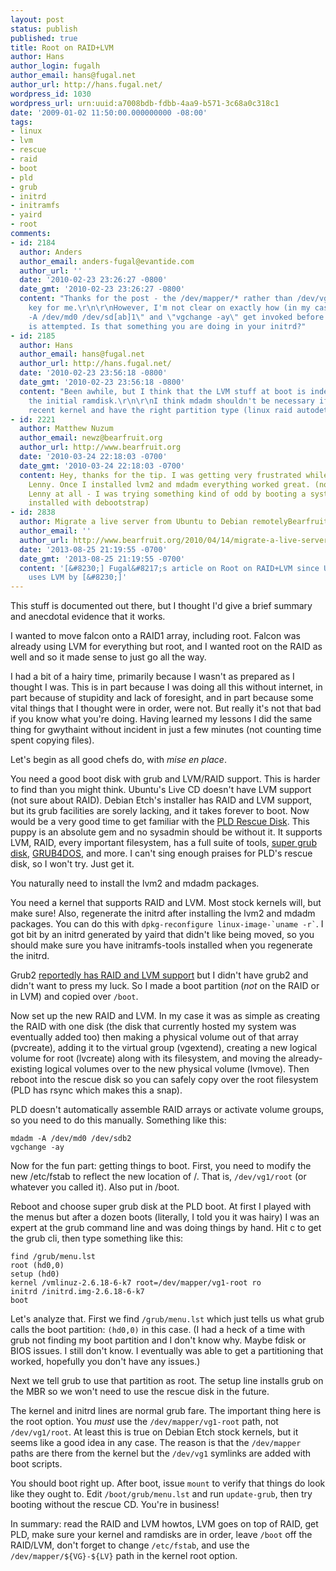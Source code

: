```yaml
---
layout: post
status: publish
published: true
title: Root on RAID+LVM
author: Hans
author_login: fugalh
author_email: hans@fugal.net
author_url: http://hans.fugal.net/
wordpress_id: 1030
wordpress_url: urn:uuid:a7008bdb-fdbb-4aa9-b571-3c68a0c318c1
date: '2009-01-02 11:50:00.000000000 -08:00'
tags:
- linux
- lvm
- rescue
- raid
- boot
- pld
- grub
- initrd
- initramfs
- yaird
- root
comments:
- id: 2184
  author: Anders
  author_email: anders-fugal@evantide.com
  author_url: ''
  date: '2010-02-23 23:26:27 -0800'
  date_gmt: '2010-02-23 23:26:27 -0800'
  content: "Thanks for the post - the /dev/mapper/* rather than /dev/vg0/* hint was
    key for me.\r\n\r\nHowever, I'm not clear on exactly how (in my case) \"mdadm
    -A /dev/md0 /dev/sd[ab]1\" and \"vgchange -ay\" get invoked before the root mount
    is attempted. Is that something you are doing in your initrd?"
- id: 2185
  author: Hans
  author_email: hans@fugal.net
  author_url: http://hans.fugal.net/
  date: '2010-02-23 23:56:18 -0800'
  date_gmt: '2010-02-23 23:56:18 -0800'
  content: "Been awhile, but I think that the LVM stuff at boot is indeed part of
    the initial ramdisk.\r\n\r\nI think mdadm shouldn't be necessary if you have a
    recent kernel and have the right partition type (linux raid autodetect)."
- id: 2221
  author: Matthew Nuzum
  author_email: newz@bearfruit.org
  author_url: http://www.bearfruit.org
  date: '2010-03-24 22:18:03 -0700'
  date_gmt: '2010-03-24 22:18:03 -0700'
  content: Hey, thanks for the tip. I was getting very frustrated while trying out
    Lenny. Once I installed lvm2 and mdadm everything worked great. (not to knock
    Lenny at all - I was trying something kind of odd by booting a system that was
    installed with debootstrap)
- id: 2838
  author: Migrate a live server from Ubuntu to Debian remotelyBearfruit | Bearfruit
  author_email: ''
  author_url: http://www.bearfruit.org/2010/04/14/migrate-a-live-server-from-ubuntu-to-debian-remotely/
  date: '2013-08-25 21:19:55 -0700'
  date_gmt: '2013-08-25 21:19:55 -0700'
  content: '[&#8230;] Fugal&#8217;s article on Root on RAID+LVM since Ubuntu server
    uses LVM by [&#8230;]'
---
```

<p>This stuff is documented out there, but I thought I'd give a brief summary and anecdotal evidence that it works.</p>

<p>I wanted to move falcon onto a RAID1 array, including root. Falcon was already using LVM for everything but root, and I wanted root on the RAID as well and so it made sense to just go all the way.</p>

<p>I had a bit of a hairy time, primarily because I wasn't as prepared as I thought I was. This is in part because I was doing all this without internet, in part because of stupidity and lack of foresight, and in part because some vital things that I thought were in order, were not. But really it's not that bad if you know what you're doing. Having learned my lessons I did the same thing for gwythaint without incident in just a few minutes (not counting time spent copying files).</p>

<p>Let's begin as all good chefs do, with <em>mise en place</em>. </p>

<p>You need a good boot disk with grub and LVM/RAID support. This is harder to find than you might think. Ubuntu's Live CD doesn't have LVM support (not sure about RAID). Debian Etch's installer has RAID and LVM support, but its grub facilities are sorely lacking, and it takes forever to boot. Now would be a very good time to get familiar with the <a href="http://rescuecd.pld-linux.org/">PLD Rescue Disk</a>. This puppy is an absolute gem and no sysadmin should be without it. It supports LVM, RAID, every important filesystem, has a full suite of tools, <a href="http://www.supergrubdisk.org/">super grub disk</a>, <a href="https://gna.org/projects/grub4dos/">GRUB4DOS</a>, and more. I can't sing enough praises for PLD's rescue disk, so I won't try. Just get it.</p>

<p>You naturally need to install the lvm2 and mdadm packages.</p>

<p>You need a kernel that supports RAID and LVM. Most stock kernels will, but make sure! Also, regenerate the initrd after installing the lvm2 and mdadm packages. You can do this with <code>dpkg-reconfigure linux-image-`uname -r`</code>. I got bit by an initrd generated by yaird that didn't like being moved, so you should make sure you have initramfs-tools installed when you regenerate the initrd.</p>

<p>Grub2 <a href="http://grub.enbug.org/LVMandRAID">reportedly has RAID and LVM support</a> but I didn't have grub2 and didn't want to press my luck. So I made a boot partition (<em>not</em> on the RAID or in LVM) and copied over <code>/boot</code>.</p>

<p>Now set up the new RAID and LVM. In my case it was as simple as creating the RAID with one disk (the disk that currently hosted my system was eventually added too) then making a physical volume out of that array (pvcreate), adding it to the virtual group (vgextend), creating a new logical volume for root (lvcreate) along with its filesystem, and moving the already-existing logical volumes over to the new physical volume (lvmove). Then reboot into the rescue disk so you can safely copy over the root filesystem (PLD has rsync which makes this a snap).</p>

<p>PLD doesn't automatically assemble RAID arrays or activate volume groups, so you need to do this manually. Something like this:</p>

<pre><code>mdadm -A /dev/md0 /dev/sdb2
vgchange -ay
</code></pre>

<p>Now for the fun part: getting things to boot. First, you need to modify the new /etc/fstab to reflect the new location of /. That is, <code>/dev/vg1/root</code> (or whatever you called it). Also put in /boot.</p>

<p>Reboot and choose super grub disk at the PLD boot. At first I played with the menus but after a dozen boots (literally, I told you it was hairy) I was an expert at the grub command line and was doing things by hand. Hit c to get the grub cli, then type something like this:</p>

<pre><code>find /grub/menu.lst
root (hd0,0)
setup (hd0)
kernel /vmlinuz-2.6.18-6-k7 root=/dev/mapper/vg1-root ro
initrd /initrd.img-2.6.18-6-k7
boot
</code></pre>

<p>Let's analyze that.
First we find <code>/grub/menu.lst</code> which just tells us what grub calls the boot partition: <code>(hd0,0)</code> in this case. (I had a heck of a time with grub not finding my boot partition and I don't know why. Maybe fdisk or BIOS issues. I still don't know. I eventually was able to get a partitioning that worked, hopefully you don't have any issues.)</p>

<p>Next we tell grub to use that partition as root. The setup line installs grub on the MBR so we won't need to use the rescue disk in the future. </p>

<p>The kernel and initrd lines are normal grub fare. The important thing here is the root option. You <em>must</em> use the <code>/dev/mapper/vg1-root</code> path, not <code>/dev/vg1/root</code>. At least this is true on Debian Etch stock kernels, but it seems like a good idea in any case. The reason is that the <code>/dev/mapper</code> paths are there from the kernel but the <code>/dev/vg1</code> symlinks are added with boot scripts.</p>

<p>You should boot right up. After boot, issue <code>mount</code> to verify that things do look like they ought to. Edit <code>/boot/grub/menu.lst</code> and run <code>update-grub</code>, then try booting without the rescue CD. You're in business!</p>

<p>In summary: read the RAID and LVM howtos, LVM goes on top of RAID, get PLD, make sure your kernel and ramdisks are in order, leave <code>/boot</code> off the RAID/LVM, don't forget to change <code>/etc/fstab</code>, and use the <code>/dev/mapper/${VG}-${LV}</code> path in the kernel root option.</p>
